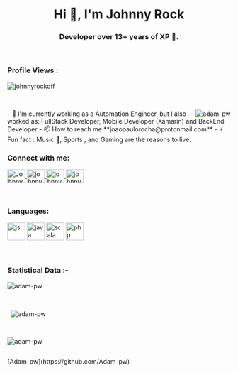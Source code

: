 <h1 align="center">Hi 👋, I'm Johnny Rock</h1>
<h3 align="center">Developer over 13+ years of XP 🌟.</h3>

<br>

<p align="right">
    <h3>Profile Views : </h3>
    <img src="https://komarev.com/ghpvc/?username=johnnyrockoff&label=Profile%20Views&color=0e75b6&style=flat" alt="johnnyrockoff" />
</p>

<br>
<p>
   <img align="right" src="https://github.com/Adam-pw/Adam-pw/blob/main/animation_500_kxa883sd.gif" alt="adam-pw" />
</p>
- 🌱 I'm currently working as a Automation Engineer, but I also worked as: FullStack Developer, Mobile Developer (Xamarin) and BackEnd Developer 
- 📫 How to reach me **joaopaulorocha@protonmail.com** 
- ⚡ Fun fact : Music 🎵, Sports , and Gaming are the reasons to live. <br>

<h3 align="left">Connect with me:</h3>

<p align="left">
   <a href="https://www.linkedin.com/in/joão-paulo-denobile-da-rocha/" target="blank">
   <img align="center" src="https://raw.githubusercontent.com/rahuldkjain/github-profile-readme-generator/master/src/images/icons/Social/linked-in-alt.svg" alt="Johnny Rock" height="30" width="40" />
   </a>
   <a href="https://instagram.com/johnnyrockoff" target="blank">
   <img align="center" src="https://raw.githubusercontent.com/rahuldkjain/github-profile-readme-generator/master/src/images/icons/Social/instagram.svg" alt="johnnyrockoff" height="30" width="40" />
   </a>
   <a href="https://www.hackerrank.com/johnnyrockoff" target="blank">
   <img align="center" src="https://raw.githubusercontent.com/rahuldkjain/github-profile-readme-generator/master/src/images/icons/Social/hackerrank.svg" alt="johnnyrockoff" height="30" width="40" />
   </a>
   <a href="https://twitter.com/johnnyrockoff" target="blank">
   <img align="center" src="https://raw.githubusercontent.com/rahuldkjain/github-profile-readme-generator/master/src/images/icons/Social/twitter.svg" alt="johnnyrockoff" height="30" width="40" />
   </a>
</p>

<br>

<h3 align="left">Languages:</h3>

<p align="left">
    <img src="https://user-images.githubusercontent.com/3978637/211089737-a43f8b1b-043b-4767-add5-55f3a3621733.png" alt="js" width="40" height="40" />
    <img src="https://user-images.githubusercontent.com/3978637/211090162-8183bd7c-a0db-47cb-8da2-913bc86d1484.png" alt="java" width="40" height="40" />
    <img src="https://user-images.githubusercontent.com/3978637/211091476-e0e3ce65-6537-4911-9480-b7c9e9fd3a8a.png" alt="scala" width="40" height="40" />
    <img src="https://user-images.githubusercontent.com/3978637/211092161-9264f5ed-a101-4600-b5b4-c0b0114ef9a2.png" alt="php" width="40" height="40" />
</p>

<br>

<h3>Statistical Data :-</h3>
<p>
   <img align="center" src="https://github-readme-stats.vercel.app/api/top-langs?username=adam-pw&show_icons=true&locale=en&bg_color=0d1117&text_color=ffffff&layout=compact" alt="adam-pw" bg_color=#808080 />
</p>
<br>
<p>&nbsp; <img align="center" src="https://github-readme-stats.vercel.app/api?username=adam-pw&show_icons=true&locale=en&bg_color=0d1117&text_color=ffffff&repo=convoychat" alt="adam-pw" /></p>
<br>
<p>
   <img align="center" src="https://github-readme-streak-stats.herokuapp.com/?user=Adam-pw&theme=dark&background=0d1117&date_format=M%20j%5B%2C%20Y%5D" alt="adam-pw" />
</p>
<p align="left">
   <a href="https://twitter.com/" target="blank">
   <img src="https://img.shields.io/twitter/follow/?logo=twitter&style=for-the-badge" alt="" />
   </a>
</p>
[Adam-pw](https://github.com/Adam-pw)
